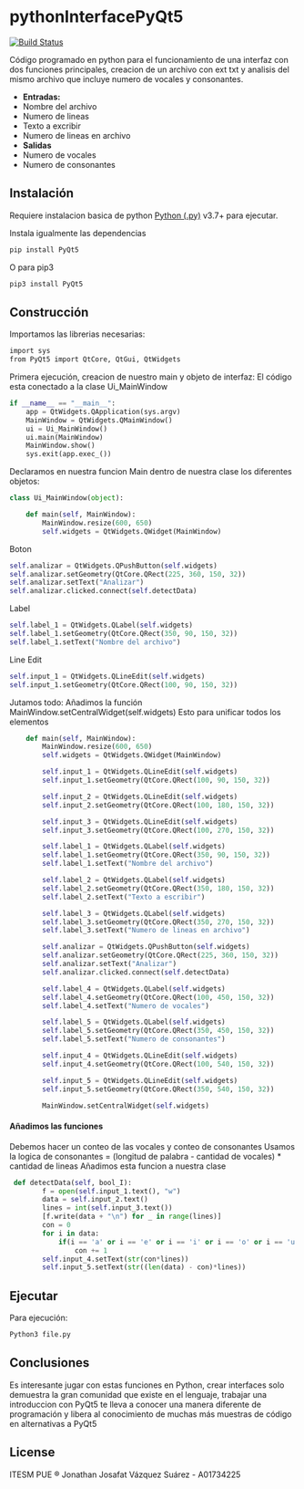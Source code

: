 # pythonInterfacePyQt5
[![Build Status](https://travis-ci.org/joemccann/dillinger.svg?branch=master)](https://github.com/JonathanJosa/pythonInterfacePyQt5/blob/Main/act4.py)

Código programado en python para el funcionamiento de una interfaz con dos funciones principales, creacion de un archivo con ext txt y analisis del mismo archivo que incluye numero de vocales y consonantes.

- **Entradas:**
- Nombre del archivo
- Numero de lineas
- Texto a excribir
- Numero de lineas en archivo
- **Salidas**
- Numero de vocales
- Numero de consonantes


## Instalación

Requiere instalacion basica de python [Python (.py)](https://www.python.org/downloads/) v3.7+ para ejecutar.

Instala igualmente las dependencias

```sh
pip install PyQt5
```
O para pip3
```sh
pip3 install PyQt5
```

## Construcción


Importamos las librerias necesarias:
```sh
import sys
from PyQt5 import QtCore, QtGui, QtWidgets
```

Primera ejecución, creacion de nuestro main y objeto de interfaz:
El código esta conectado a la clase Ui_MainWindow

```python
if __name__ == "__main__":
    app = QtWidgets.QApplication(sys.argv)
    MainWindow = QtWidgets.QMainWindow()
    ui = Ui_MainWindow()
    ui.main(MainWindow)
    MainWindow.show()
    sys.exit(app.exec_())
```

Declaramos en nuestra funcion Main dentro de nuestra clase los diferentes objetos:

```python
class Ui_MainWindow(object):

    def main(self, MainWindow):
        MainWindow.resize(600, 650)
        self.widgets = QtWidgets.QWidget(MainWindow)
```

Boton

```python
self.analizar = QtWidgets.QPushButton(self.widgets)
self.analizar.setGeometry(QtCore.QRect(225, 360, 150, 32))
self.analizar.setText("Analizar")
self.analizar.clicked.connect(self.detectData)
```

Label

```python
self.label_1 = QtWidgets.QLabel(self.widgets)
self.label_1.setGeometry(QtCore.QRect(350, 90, 150, 32))
self.label_1.setText("Nombre del archivo")
```

Line Edit

```python
self.input_1 = QtWidgets.QLineEdit(self.widgets)
self.input_1.setGeometry(QtCore.QRect(100, 90, 150, 32))
```


Jutamos todo:
Añadimos la función 
MainWindow.setCentralWidget(self.widgets)
Esto para unificar todos los elementos


```python
    def main(self, MainWindow):
        MainWindow.resize(600, 650)
        self.widgets = QtWidgets.QWidget(MainWindow)

        self.input_1 = QtWidgets.QLineEdit(self.widgets)
        self.input_1.setGeometry(QtCore.QRect(100, 90, 150, 32))

        self.input_2 = QtWidgets.QLineEdit(self.widgets)
        self.input_2.setGeometry(QtCore.QRect(100, 180, 150, 32))

        self.input_3 = QtWidgets.QLineEdit(self.widgets)
        self.input_3.setGeometry(QtCore.QRect(100, 270, 150, 32))

        self.label_1 = QtWidgets.QLabel(self.widgets)
        self.label_1.setGeometry(QtCore.QRect(350, 90, 150, 32))
        self.label_1.setText("Nombre del archivo")

        self.label_2 = QtWidgets.QLabel(self.widgets)
        self.label_2.setGeometry(QtCore.QRect(350, 180, 150, 32))
        self.label_2.setText("Texto a escribir")

        self.label_3 = QtWidgets.QLabel(self.widgets)
        self.label_3.setGeometry(QtCore.QRect(350, 270, 150, 32))
        self.label_3.setText("Numero de lineas en archivo")

        self.analizar = QtWidgets.QPushButton(self.widgets)
        self.analizar.setGeometry(QtCore.QRect(225, 360, 150, 32))
        self.analizar.setText("Analizar")
        self.analizar.clicked.connect(self.detectData)

        self.label_4 = QtWidgets.QLabel(self.widgets)
        self.label_4.setGeometry(QtCore.QRect(100, 450, 150, 32))
        self.label_4.setText("Numero de vocales")

        self.label_5 = QtWidgets.QLabel(self.widgets)
        self.label_5.setGeometry(QtCore.QRect(350, 450, 150, 32))
        self.label_5.setText("Numero de consonantes")

        self.input_4 = QtWidgets.QLineEdit(self.widgets)
        self.input_4.setGeometry(QtCore.QRect(100, 540, 150, 32))

        self.input_5 = QtWidgets.QLineEdit(self.widgets)
        self.input_5.setGeometry(QtCore.QRect(350, 540, 150, 32))

        MainWindow.setCentralWidget(self.widgets)
```



#### Añadimos las funciones 

Debemos hacer un conteo de las vocales y conteo de consonantes
Usamos la logica de consonantes = (longitud de palabra - cantidad de vocales) * cantidad de lineas
Añadimos esta funcion a nuestra clase

```Python
 def detectData(self, bool_I):
        f = open(self.input_1.text(), "w")
        data = self.input_2.text()
        lines = int(self.input_3.text())
        [f.write(data + "\n") for _ in range(lines)]
        con = 0
        for i in data:
            if(i == 'a' or i == 'e' or i == 'i' or i == 'o' or i == 'u'):
                con += 1
        self.input_4.setText(str(con*lines))
        self.input_5.setText(str((len(data) - con)*lines))
```

## Ejecutar

Para ejecución:

```sh
Python3 file.py
```

## Conclusiones

Es interesante jugar con estas funciones en Python, crear interfaces solo demuestra la gran comunidad que existe en el lenguaje, trabajar una introduccion con PyQt5 te lleva a conocer una manera diferente de programación y libera al conocimiento de muchas más muestras de código en alternativas a PyQt5

## License

ITESM PUE ®
Jonathan Josafat Vázquez Suárez - A01734225
